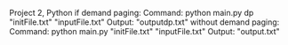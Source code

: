 Project 2, Python
if demand paging:
    Command: python main.py dp "initFile.txt" "inputFile.txt"
    Output: "outputdp.txt"
without demand paging:
    Command: python main.py "initFile.txt" "inputFile.txt"
    Output: "output.txt"